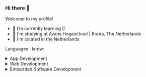 ### Hi there 👋
Welcome to my profile!

- 🌱 I’m currently learning C
- 🎩 I'm studying at Avans Hogeschool | Breda, The Netherlands
- 📍 I'm located in the Netherlands

Languages i know:

<details>
  <summary>App Development</summary>
  - C# (.net MAUI) <br>
  - Java <br> 
  - Python
</details>

<details>
  <summary>Web Development</summary>
  - HTML <br>
  - CSS <br>
  - SQL <br>
  - PHP <br>
  - Javascript/Typescript (beginner)
</details>

<details>
  <summary>Embedded Software Development</summary>
  - C (Arduino, Esp32) <br>
</details>
